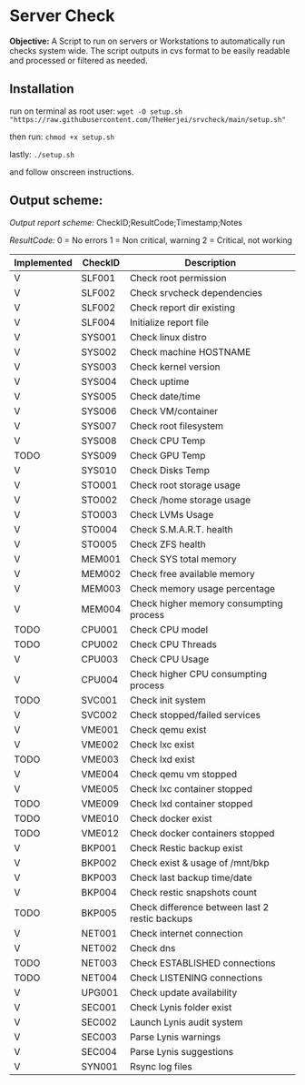 # Server Check

**Objective:**
A Script to run on servers or Workstations to automatically run checks system wide.
The script outputs in cvs format to be easily readable and processed or filtered as needed.

## Installation

run on terminal as root user:
`wget -O setup.sh "https://raw.githubusercontent.com/TheHerjei/srvcheck/main/setup.sh"`

then run:
`chmod +x setup.sh`

lastly:
`./setup.sh`

and follow onscreen instructions.

## Output scheme:

*Output report scheme:*
CheckID;ResultCode;Timestamp;Notes

*ResultCode:*
0 = No errors
1 = Non critical, warning
2 = Critical, not working

|Implemented|CheckID|Description|
|-----------|-------|-----------|
|V |SLF001|Check root permission|
|V |SLF002|Check srvcheck dependencies|
|V |SLF002|Check report dir existing|
|V |SLF004|Initialize report file|
|V |SYS001|Check linux distro|
|V |SYS002|Check machine HOSTNAME|
|V |SYS003|Check kernel version|
|V |SYS004|Check uptime|
|V |SYS005|Check date/time|
|V |SYS006|Check VM/container|
|V |SYS007|Check root filesystem|
|V |SYS008|Check CPU Temp|
|TODO|SYS009|Check GPU Temp|
|V |SYS010|Check Disks Temp|
|V |STO001|Check root storage usage|
|V |STO002|Check /home storage usage|
|V |STO003|Check LVMs Usage|
|V |STO004|Check S.M.A.R.T. health|
|V |STO005|Check ZFS health|
|V |MEM001|Check SYS total memory|
|V |MEM002|Check free available memory|
|V |MEM003|Check memory usage percentage|
|V |MEM004|Check higher memory consumpting process|
|TODO|CPU001|Check CPU model|
|TODO|CPU002|Check CPU Threads|
|V |CPU003|Check CPU Usage|
|V |CPU004|Check higher CPU consumpting process|
|TODO|SVC001|Check init system|
|V |SVC002|Check stopped/failed services|
|V |VME001|Check qemu exist|
|V |VME002|Check lxc exist|
|TODO|VME003|Check lxd exist|
|V |VME004|Check qemu vm stopped|
|V |VME005|Check lxc container stopped|
|TODO|VME009|Check lxd container stopped|
|TODO|VME010|Check docker exist|
|TODO|VME012|Check docker containers stopped|
|V |BKP001|Check Restic backup exist|
|V |BKP002|Check exist & usage of /mnt/bkp|
|V |BKP003|Check last backup time/date|
|V |BKP004|Check restic snapshots count|
|TODO|BKP005|Check difference between last 2 restic backups|
|V |NET001|Check internet connection|
|V |NET002|Check dns|
|TODO|NET003|Check ESTABLISHED connections|
|TODO|NET004|Check LISTENING connections|
|V |UPG001|Check update availability|
|V |SEC001|Check Lynis folder exist|
|V |SEC002|Launch Lynis audit system|
|V |SEC003|Parse Lynis warnings|
|V |SEC004|Parse Lynis suggestions|
|V |SYN001|Rsync log files|